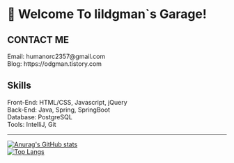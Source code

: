 # 👋 Welcome To lildgman`s Garage!

<!---
lildgman/lildgman is a ✨ special ✨ repository because its `README.md` (this file) appears on your GitHub profile.
You can click the Preview link to take a look at your changes.
--->
<h2>CONTACT ME</h2>
Email: humanorc2357@gmail.com <br>
Blog: https://odgman.tistory.com <br>

<h2>Skills</h2>
Front-End: HTML/CSS, Javascript, jQuery <br>
Back-End: Java, Spring, SpringBoot <br>
Database: PostgreSQL <br>
Tools: IntelliJ, Git <br>

<hr>

[![Anurag's GitHub stats](https://github-readme-stats.vercel.app/api?username=lildgman&show_icons=true&theme=merko)](https://github.com/anuraghazra/github-readme-stats)<br>
[![Top Langs](https://github-readme-stats.vercel.app/api/top-langs/?username=lildgman)](https://github.com/anuraghazra/github-readme-stats)<br>


